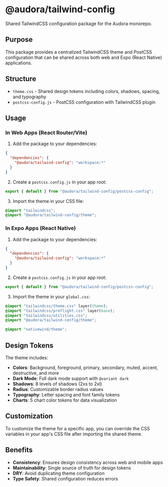 # @audora/tailwind-config

Shared TailwindCSS configuration package for the Audora monorepo.

## Purpose

This package provides a centralized TailwindCSS theme and PostCSS configuration that can be shared across both web and Expo (React Native) applications.

## Structure

- `theme.css` - Shared design tokens including colors, shadows, spacing, and typography
- `postcss-config.js` - PostCSS configuration with TailwindCSS plugin

## Usage

### In Web Apps (React Router/Vite)

1. Add the package to your dependencies:
```json
{
  "dependencies": {
    "@audora/tailwind-config": "workspace:*"
  }
}
```

2. Create a `postcss.config.js` in your app root:
```js
export { default } from "@audora/tailwind-config/postcss-config";
```

3. Import the theme in your CSS file:
```css
@import "tailwindcss";
@import "@audora/tailwind-config/theme";
```

### In Expo Apps (React Native)

1. Add the package to your dependencies:
```json
{
  "dependencies": {
    "@audora/tailwind-config": "workspace:*"
  }
}
```

2. Create a `postcss.config.js` in your app root:
```js
export { default } from "@audora/tailwind-config/postcss-config";
```

3. Import the theme in your `global.css`:
```css
@import "tailwindcss/theme.css" layer(theme);
@import "tailwindcss/preflight.css" layer(base);
@import "tailwindcss/utilities.css";
@import "@audora/tailwind-config/theme";

@import "nativewind/theme";
```

## Design Tokens

The theme includes:

- **Colors**: Background, foreground, primary, secondary, muted, accent, destructive, and more
- **Dark Mode**: Full dark mode support with `@variant dark`
- **Shadows**: 8 levels of shadows (2xs to 2xl)
- **Radius**: Customizable border radius values
- **Typography**: Letter spacing and font family tokens
- **Charts**: 5 chart color tokens for data visualization

## Customization

To customize the theme for a specific app, you can override the CSS variables in your app's CSS file after importing the shared theme.

## Benefits

- **Consistency**: Ensures design consistency across web and mobile apps
- **Maintainability**: Single source of truth for design tokens
- **DRY**: Avoid duplicating theme configuration
- **Type Safety**: Shared configuration reduces errors
